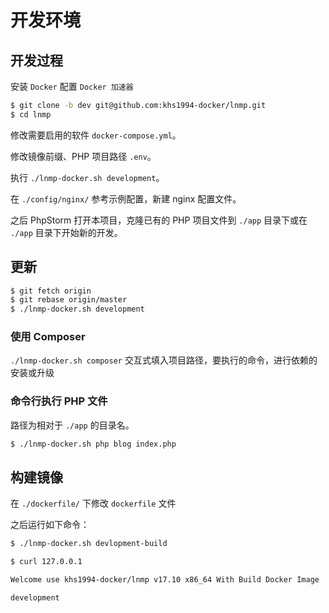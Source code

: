 # 开发环境

## 开发过程

安装 `Docker` 配置 `Docker 加速器`

```bash
$ git clone -b dev git@github.com:khs1994-docker/lnmp.git
$ cd lnmp
```

修改需要启用的软件 `docker-compose.yml`。

修改镜像前缀、PHP 项目路径 `.env`。

执行 `./lnmp-docker.sh development`。

在 `./config/nginx/` 参考示例配置，新建 nginx 配置文件。

之后 PhpStorm 打开本项目，克隆已有的 PHP 项目文件到 `./app` 目录下或在 `./app` 目录下开始新的开发。

## 更新

```bash
$ git fetch origin
$ git rebase origin/master
$ ./lnmp-docker.sh development
```

### 使用 Composer

`./lnmp-docker.sh composer` 交互式填入项目路径，要执行的命令，进行依赖的安装或升级

### 命令行执行 PHP 文件

路径为相对于 `./app` 的目录名。

```bash
$ ./lnmp-docker.sh php blog index.php
```

## 构建镜像

在 `./dockerfile/` 下修改 `dockerfile` 文件

之后运行如下命令：

```bash
$ ./lnmp-docker.sh devlopment-build

$ curl 127.0.0.1

Welcome use khs1994-docker/lnmp v17.10 x86_64 With Build Docker Image

development

```
